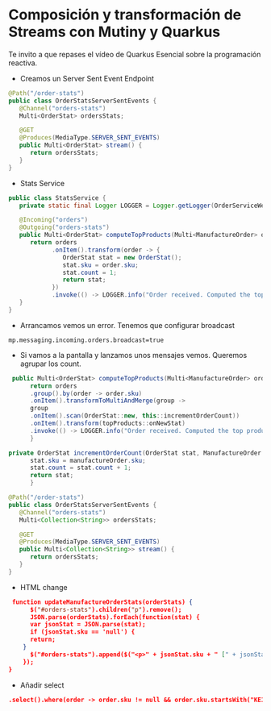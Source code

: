 # Composición y transformación de Streams con Mutiny y Quarkus

Te invito a que repases el vídeo de Quarkus Esencial sobre la programación reactiva.

* Creamos un Server Sent Event Endpoint
```java
@Path("/order-stats")
public class OrderStatsServerSentEvents {
   @Channel("orders-stats")
   Multi<OrderStat> ordersStats;

   @GET
   @Produces(MediaType.SERVER_SENT_EVENTS)
   public Multi<OrderStat> stream() {
      return ordersStats;
   }
}
```

* Stats Service
```java
public class StatsService {
   private static final Logger LOGGER = Logger.getLogger(OrderServiceWebsocket.class);

   @Incoming("orders")
   @Outgoing("orders-stats")
   public Multi<OrderStat> computeTopProducts(Multi<ManufactureOrder> orders) {
      return orders
            .onItem().transform(order -> {
               OrderStat stat = new OrderStat();
               stat.sku = order.sku;
               stat.count = 1;
               return stat;
            })
            .invoke(() -> LOGGER.info("Order received. Computed the top product stats"));
   }
}
```

* Arrancamos vemos un error. Tenemos que configurar broadcast
```properties
mp.messaging.incoming.orders.broadcast=true
```

* Si vamos a la pantalla y lanzamos unos mensajes vemos. Queremos agrupar los count.

```java
 public Multi<OrderStat> computeTopProducts(Multi<ManufactureOrder> orders) {
      return orders
      .group().by(order -> order.sku)
      .onItem().transformToMultiAndMerge(group ->
      group
      .onItem().scan(OrderStat::new, this::incrementOrderCount))
      .onItem().transform(topProducts::onNewStat)
      .invoke(() -> LOGGER.info("Order received. Computed the top product stats"));
      }

private OrderStat incrementOrderCount(OrderStat stat, ManufactureOrder manufactureOrder) {
      stat.sku = manufactureOrder.sku;
      stat.count = stat.count + 1;
      return stat;
      }

@Path("/order-stats")
public class OrderStatsServerSentEvents {
   @Channel("orders-stats")
   Multi<Collection<String>> ordersStats;

   @GET
   @Produces(MediaType.SERVER_SENT_EVENTS)
   public Multi<Collection<String>> stream() {
      return ordersStats;
   }
}
```

* HTML change
```json
 function updateManufactureOrderStats(orderStats) {
      $("#orders-stats").children("p").remove();
      JSON.parse(orderStats).forEach(function(stat) {
      var jsonStat = JSON.parse(stat);
      if (jsonStat.sku == 'null') {
      return;
    }
      $("#orders-stats").append($("<p>" + jsonStat.sku + " [" + jsonStat.count + "]</p>"))
    });
}
```
* Añadir select
```json
.select().where(order -> order.sku != null && order.sku.startsWith("KE1"))
```
